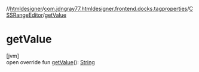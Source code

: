 //[htmldesigner](../../../index.md)/[com.jdngray77.htmldesigner.frontend.docks.tagproperties](../index.md)/[CSSRangeEditor](index.md)/[getValue](get-value.md)

# getValue

[jvm]\
open override fun [getValue](get-value.md)(): [String](https://kotlinlang.org/api/latest/jvm/stdlib/kotlin/-string/index.html)
